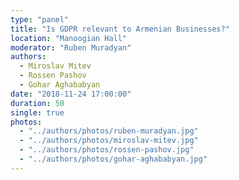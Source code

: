 ```yaml
---
type: "panel"
title: "Is GDPR relevant to Armenian Businesses?"
location: "Manoogian Hall"
moderator: "Ruben Muradyan"
authors:
  - Miroslav Mitev
  - Rossen Pashov
  - Gohar Aghababyan
date: "2018-11-24 17:00:00"
duration: 50
single: true
photos:
  - "../authors/photos/ruben-muradyan.jpg"
  - "../authors/photos/miroslav-mitev.jpg"
  - "../authors/photos/rossen-pashov.jpg"
  - "../authors/photos/gohar-aghababyan.jpg"
---
```

